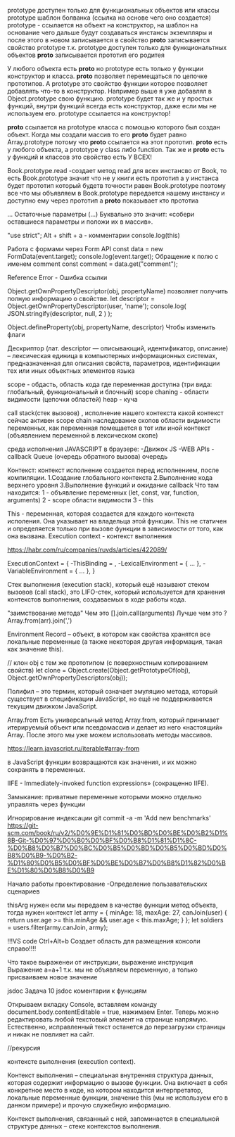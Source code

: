 prototype доступен только для функциональных объектов или классы
prototype шаблон болванка (ссылка на основе чего оно создается)
prototype - ссылается на объект на конструктор, на шаблон на основание чего дальше будут создаваться инстансы экземпляры и после этого в новом записывается в свойство **proto** записывается свойство prototype т.к. prototype доступен только для функциональтных объектов
**proto** записывается прототип его родитея

У любого объекта есть **proto** но prototype есть только у функции конструктор и класса. **proto** позволяет перемещаться по цепочке прототипов. А prototype это свойство функции которое позволяет добавлять что-то в конструктор. Например выше я уже добавлял в Object.prototype свою функцию. prototype будет так же и у простых функций, внутри функций всегда есть конструктор, даже если мы не используем его. prototype ссылается на конструктор!

**proto** ссылается на prototype класса с помощью которого был создан объект. Когда мы создали массив то его **proto** будет равно Array.prototype потому что **proto** ссылается на этот прототип. **proto** есть у любого объекта, а prototype у class либо function. Так же и **proto** есть у функций и классов это свойство есть У ВСЕХ!

Book.prototype.read -создает метод read для всех инстансво от Book, то есть Book.prototype значит что не у книги есть прототип а у инстанса будет прототип который будетв точности равен Book.prototype
поэтому все что мы объявляем в Book.prototype передается нашему инстансу и доступно ему через прототип
а **proto** показывает кто прототиа

... Остаточные параметры (...) Буквально это значит: «собери оставшиеся параметры и положи их в массив».

"use strict";
Alt + shift + a - комментарии
console.log(this)

Работа с формами через Form API
const data = new FormData(event.target);
console.log(event.target);
Обращение к полю с именем comment
const comment = data.get("comment");

Reference Error - Ошибка ссылки

Object.getOwnPropertyDescriptor(obj, propertyName) позволяет получить полную информацию о свойстве.
let descriptor = Object.getOwnPropertyDescriptor(user, 'name');
console.log( JSON.stringify(descriptor, null, 2 ) );

Object.defineProperty(obj, propertyName, descriptor) Чтобы изменить флаги

Дескриптор (лат. descriptor — описывающий, идентификатор, описание) – лексическая единица в компьютерных информационных системах, предназначенная для описания свойств, параметров, идентификации тех или иных объектных элементов языка

scope - обдасть, область кода где переменная доступна (три вида: глобальный, функциональный и блочный)
scope chaning - области видимости (цепочки областей)
heap - куча

call stack(стек вызовов) , исполнение нашего контекста какой контекст сейчас активен
scope chain наследование скопов области видимости переменных, как переменная помещается в тот или иной контекст (объявлением переменной в лексическом скопе)

среда исполнения JAVASCRIPT в браузере:
-Движок JS
-WEB APIs
-callback Queue (очередь обратного вызова) очередь

Контекст:
контекст исполнение создается перед исполнением, после компиляции.
1.Создание глобального контекста
2.Выполнение кода верхнего уровня
3.Выполнение функций и ожидание callback
Что там находится:
1 - объявление переменных (let, const, var, function, arguments)
2 - scope области видимости
3 - this

This - переменная, которая создается для каждого контекста исполения. Она указывает на владельца этой функции.
This не статичен и определяется только при вызове функции в зависимости от того, как она вызвана.
Execution context - контекст выполнения

https://habr.com/ru/companies/ruvds/articles/422089/

ExecutionContext = {
-ThisBinding = <this value>,
-LexicalEnvironment = { ... },
-VariableEnvironment = { ... },
}

Стек выполнения (execution stack), который ещё называют стеком вызовов (call stack), это LIFO-стек, который используется для хранения контекстов выполнения, создаваемых в ходе работы кода.

"заимствование метода"
Чем это
[].join.call(arguments)
Лучше чем это ?
Array.from(arr).join(',')

Environment Record – объект, в котором как свойства хранятся все локальные переменные (а также некоторая другая информация, такая как значение this).

// клон obj c тем же прототипом (с поверхностным копированием свойств)
let clone = Object.create(Object.getPrototypeOf(obj), Object.getOwnPropertyDescriptors(obj));

Полифил – это термин, который означает эмуляцию метода, который существует в спецификации JavaScript, но ещё не поддерживается текущим движком JavaScript.

Array.from
Есть универсальный метод Array.from, который принимает итерируемый объект или псевдомассив и делает из него «настоящий» Array. После этого мы уже можем использовать методы массивов.

https://learn.javascript.ru/iterable#array-from

в JavaScript функции возвращаются как значения, и их можно сохранять в переменных.

IIFE - Immediately-invoked function expressions» (сокращенно IIFE).

Замыкание:
приватные переменные которыми можно отдельно управлять через функции

Игнорирование индексации
git commit -a -m 'Add new benchmarks'
https://git-scm.com/book/ru/v2/%D0%9E%D1%81%D0%BD%D0%BE%D0%B2%D1%8B-Git-%D0%97%D0%B0%D0%BF%D0%B8%D1%81%D1%8C-%D0%B8%D0%B7%D0%BC%D0%B5%D0%BD%D0%B5%D0%BD%D0%B8%D0%B9-%D0%B2-%D1%80%D0%B5%D0%BF%D0%BE%D0%B7%D0%B8%D1%82%D0%BE%D1%80%D0%B8%D0%B9

Начало работы
проектирование
-Определение пользавательских сценариев

thisArg нужен если мы передаем в качестве функции метод объекта, тогда нужен контекст
let army = {
minAge: 18,
maxAge: 27,
canJoin(user) {
return user.age >= this.minAge && user.age < this.maxAge;
}
};
let soldiers = users.filter(army.canJoin, army);

!!!VS code Ctrl+Alt+b Создает область для размещения консоли справо!!!!

Что такое выраженеи от инструкции, выражение инструкция
Выражение а=а+1 т.к. мы не объявляем переменную, а только присваиваем новое значение

jsdoc
Задача 10 jsdoc
коментарии к функциям

Открываем вкладку Console, вставляем команду document.body.contentEditable = true, нажимаем Enter. Теперь можно редактировать любой текстовый элемент на странице напрямую. Естественно, исправленный текст останется до перезагрузки страницы и никак не повлияет на сайт.

//рекурсия

контексте выполнения (execution context).

Контекст выполнения – специальная внутренняя структура данных, которая содержит информацию о вызове функции. Она включает в себя конкретное место в коде, на котором находится интерпретатор, локальные переменные функции, значение this (мы не используем его в данном примере) и прочую служебную информацию.

Контекст выполнения, связанный с ней, запоминается в специальной структуре данных – стеке контекстов выполнения.
